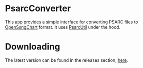 # PsarcConverter

This app provides a simple interface for converting PSARC files to [OpenSongChart](https://github.com/mikeoliphant/OpenSongChart) format. It uses [PsarcUtil](https://github.com/mikeoliphant/PsarcUtil) under the hood.

# Downloading

The latest version can be found in the releases section, [here](https://github.com/mikeoliphant/PsarcConverter/releases/latest).
